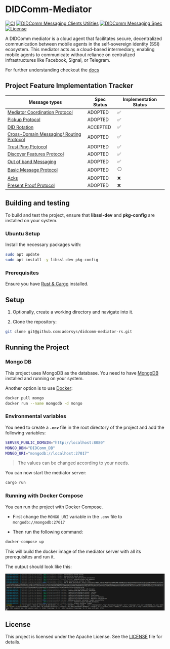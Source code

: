 # DIDComm-Mediator

[![CI](https://github.com/adorsys/didcomm-mediator-rs/actions/workflows/rust.yml/badge.svg)](https://github.com/adorsys/didcomm-mediator-rs/actions/workflows/rust.yml)
[![DIDComm Messaging Clients Utilities](https://img.shields.io/badge/DIDComm%20Messaging%20Clients%20Utilities-repo-blue.svg)](https://github.com/adorsys/didcomm-messaging-clients-utilities)
[![DIDComm Messaging Spec](https://img.shields.io/badge/DIDComm%20Messaging-Specification-blue.svg)](https://identity.foundation/didcomm-messaging/spec/)
[![License](https://img.shields.io/badge/license-Apache%202.0-brightgreen.svg)](https://github.com/adorsys/didcomm-mediator-rs/blob/main/LICENSE)

A DIDComm mediator is a cloud agent that facilitates secure, decentralized communication between mobile agents in the self-sovereign identity (SSI) ecosystem. This mediator acts as a cloud-based intermediary, enabling mobile agents to communicate without reliance on centralized infrastructures like Facebook, Signal, or Telegram.

For further understanding checkout the [docs](docs/mediator-doc.md)  

## Project Feature Implementation Tracker

|Message types  | Spec Status | Implementation Status|
|---------------|-------------|----------------------|
|[Mediator Coordination Protocol](https://didcomm.org/coordinate-mediation/2.0/)| ADOPTED| ✅|
|[Pickup Protocol](https://didcomm.org/messagepickup/3.0/)| ADOPTED | ✅ |
|[DID Rotation](https://didcomm.org/book/v2/didrotation) | ACCEPTED | ✅ |
|[Cross-Domain Messaging/ Routing Protocol](https://identity.foundation/didcomm-messaging/spec/#routing-protocol-20) | ADOPTED | ✅|
|[Trust Ping Ptotocol](https://identity.foundation/didcomm-messaging/spec/#trust-ping-protocol-20) | ADOPTED|✅|
|[Discover Features Protocol](https://didcomm.org/discover-features/2.0/) | ADOPTED | ✅ |
|[Out of band Messaging](https://identity.foundation/didcomm-messaging/spec/#out-of-band-messages) | ADOPTED | ✅|
|[Basic Message Protocol](https://didcomm.org/basicmessage/2.0/#:~:text=The%20BasicMessage%20protocol%20describes%20a,message%20type%20used%20to%20communicate.) | ADOPTED|⚪|
|[Acks](https://github.com/hyperledger/aries-rfcs/tree/main/features/0015-acks)| ADOPTED |❌ |
|[Present Proof Protocol](https://didcomm.org/present-proof/3.0/)| ADOPTED | ❌|

## Building and testing

To build and test the project, ensure that **libssl-dev** and **pkg-config** are installed on your system.

### Ubuntu Setup

Install the necessary packages with:

```sh
sudo apt update
sudo apt install -y libssl-dev pkg-config
```

### Prerequisites

Ensure you have [Rust & Cargo](https://www.rust-lang.org/tools/install) installed.

## Setup

1. Optionally, create a working directory and navigate into it.

2. Clone the repository:

```sh
git clone git@github.com:adorsys/didcomm-mediator-rs.git
```

## Running the Project

### Mongo DB

This project uses MongoDB as the database. You need to have [MongoDB](https://www.mongodb.com) installed and running on your system.

Another option is to use [Docker](https://www.docker.com):

```sh
docker pull mongo
docker run --name mongodb -d mongo
```

### Environmental variables

You need to create a **`.env`** file in the root directory of the project and add the following variables:

```sh
SERVER_PUBLIC_DOMAIN="http://localhost:8080"
MONGO_DBN="DIDComm_DB"
MONGO_URI="mongodb://localhost:27017"
```

> The values can be changed according to your needs.  

You can now start the mediator server:

```sh
cargo run
```

### Running with Docker Compose

You can run the project with Docker Compose.

* First change the `MONGO_URI` variable in the `.env` file to `mongodb://mongodb:27017`

* Then run the following command:

```sh
docker-compose up
```

This will build the docker image of the mediator server with all its prerequisites and run it.

The output should look like this:

![image](docs/server-output.webp)

## License

This project is licensed under the Apache License. See the [LICENSE](https://github.com/adorsys/didcomm-mediator-rs/blob/main/LICENSE) file for details.
